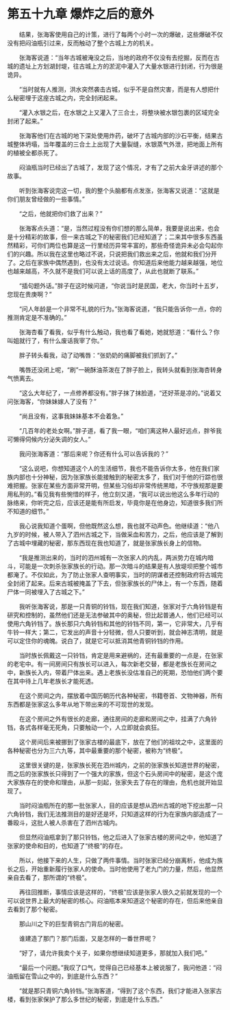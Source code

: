 # 第五十九章 爆炸之后的意外


　　结果，张海客使用自己的计策，进行了每两个小时一次的爆破，这些爆破不仅没有把闷油瓶引过来，反而触动了整个古城上方的机关。

　　张海客说道：“当年古城被淹没之后，当地的政府不仅没有去挖掘，反而在古城的遗址上方划湖封堤，往古城上方的淤泥中灌入了大量水银进行封闭，行为很是诡异。

　　“当时就有人推测，洪水突然袭击古城，似乎不是自然灾害，而是有人想把什么秘密埋于这座古城之内，完全封闭起来。

　　“灌入水银之后，在水银之上又灌入了三合土，将整块被水银包裹的区域完全封闭了起来。”

　　张海客他们在古城的地下深处使用炸药，破坏了古城内部的沙石平衡，结果古城整体坍塌，当年覆盖的三合土上出现了大量裂缝，水银蒸气外泄，把地面上所有的植被全都杀死了。

　　闷油瓶当时已经出了古城了，发现了这个情况，才有了之前大金牙讲述的那个故事。

　　听到张海客说完这一切，我的整个头脑都有点发涨，张海客又说道：“这就是你们朋友曾经做的一些事情。”

　　“之后，他就把你们救了出来？”

　　张海客点头道：“是，当然过程没有你们想的那么简单，我要是说出来，也会是十分精彩的故事，但一来古城之下的秘密我们已经知道了；二来其中很多东西虽然精彩，可你们两位也算是这一行里经历异常丰富的，那些奇怪诡异未必会勾起你们的兴趣。所以我在这里也略过不说，只说把我们救出来之后，他就和我们分开了。之后在家族中偶然遇到，也没有太过说话。你知道后来他能力越来越强，地位也越来越高，不久就不是我们可以说上话的高度了，从此也就断了联系。”

　　“插句题外话。”胖子在这时候问道，“你说当时是民国，老大，你当时十五岁，您现在贵庚啊？”

　　“问人年龄是一个非常不礼貌的行为。”张海客说道，“我只能告诉你一点，你的推测肯定是不准确的。”

　　张海杏看了看我，似乎有什么触动，我也看了看她，她就怒道：“看什么？你叫姐就行了，有什么废话我宰了你。”

　　胖子转头看我，动了动嘴唇：“张奶奶的痛脚被我们抓到了。”

　　嘴唇还没闭上呢，“刷”一碗酥油茶泼在了胖子脸上，我转头就看到张海杏转身气愤离去。

　　“这么大年纪了，一点修养都没有。”胖子抹了抹脸道，“还好茶是凉的。”说着又问张海客，“你妹妹嫁人了没有？”

　　“尚且没有，这事我妹妹基本不会着急。”

　　“几百年的老处女啊。”胖子道，看了我一眼，“咱们离这种人最好远点，胖爷我可懒得伺候内分泌失调的女人。”

　　我问张海客道：“那后来呢？你还有什么可以告诉我的？”

　　“这么说吧，你想知道这个人的生活细节，我也不能告诉你太多，他在我们家族内部也十分神秘，因为张家族长能接触到的秘密太多了，我们对于他的行踪也很难把握。张家在某些方面非常开明，但某些习俗却非常传统黑暗，不守族规那是要用私刑的。”看见我有些惋惜的样子，他立刻又道，“我可以说出他这么多年行动的脉络来，你听完之后，应该还是能有所启发，毕竟你是在他身边，知道很多我们所不知道的细节。”

　　我心说我知道个蛋啊，但他既然这么想，我也就不动声色。他继续道：“他八九岁的时候，被人带入了泗州古城之下，当做采血和苦力，之后，他应该是了解到了古城中埋藏的秘密，那东西现在我也知道了，就是张家族长身上的信物。

　　“我是推测出来的，当时的泗州城有一次张家人的内乱，两派势力在城内暗斗，可能是一次刺杀张家族长的行动。那一次暗斗的结果是有人放堤坝把整个城市都淹了。不仅如此，为了防止张家人查明事实，当时的阴谋者还控制政府将古城完全封闭了起来。后来古城被掩盖了下去，但张家族长的尸体上，有一个东西，随着尸体一同被埋入了古城之下。”

　　我听张海客说，那是一只青铜的铃铛，现在我们知道，张家对于六角铃铛是有研究和控制的，虽然他们还是无法参破其中的奥秘，但比起普通人，他们已经可以使用六角钤铛了。族长那只六角铃铛和其他的铃铛不同，第一，它非常大，几乎有牛铃一样大；第二，它发出的声音十分轻微，但人只要听到，就会神志清明，就是可以定住你的魂魄。说白了，就是它可以抵消其他青铜铃铛的作用。

　　当时族长佩戴这一只铃铛，肯定是用来避祸的，还有最重要的一点是，在张家的老宅中。有一间房间只有族长可以进入，每次新老交替，都是老族长在房间之中，新族长入内，带着尸体出来。遇上老族长没估准自己的死期，恐怕他们两个要在其中待上几年老族长才能死透。

　　在这个房间之内，摆放着中国历朝历代各种秘密，书籍卷首、文物神器，所有东西都是张家这么多年从地下带出来的不可现世的发现。

　　在这个房间之外有很长的走廊，通往房间的走廊和房间之中，挂满了六角铃铛，各式各样毫无死角，只要触动一个，人立即就会疯狂。

　　这个房间后来被挪到了张家古楼的最底下，放在了他们的祖坟之中，这里面的各种秘密也分为三六九等，其中最重要的那个秘密，被称为“终极”。

　　这里很关键的是，张家族长死在泗州城内，之前的张家族长知道世界的秘密，而之后的张家族长只得到了一个强大的家族，但这个石头房间中的秘密，是这个庞大家族存在的使命和理由，从那一刻起，张家失去了存在的理由，危机也就开始显现了。

　　当时闷油瓶所在的那一批张家人，目的应该是想从泗州古城的地下挖出那一只六角铃铛，我们无法推测目的是好还是坏，只知道这样的行为在家族内部造成了一番殴斗，这批人被人杀害在了泗州古城内。

　　但显然闷油瓶拿到了那只铃铛，他之后进入了张家古楼的房间之中，他知道了张家的使命和目的，也知道了“终极”的存在。

　　所以，他接下来的人生，只做了两件事情。当时张家已经分崩离析，他成为族长之后，开始重新履行张家人的使命。当时他使用了老九门的力量，然后，他显然亲自去看了，那所谓的“终极”。

　　再往回推断，事情应该是这样的，“终极”应该是张家人很久之前就发现的一个可以说世界上最大的秘密的核心。闷油瓶本来知道这个秘密的存在，但后来他亲自去看到了那个秘密。

　　那山川之下的巨型青铜古门背后的秘密。

　　谁建造了那门？那门后面，又是怎样的一番世界呢？

　　“好了，请允许我卖个关子，如果你想继续知道更多，那就加入我们吧。”

　　“最后一个问题。”我叹了口气，觉得自己已经基本上被说服了，我问他道：“闷油瓶留在雪山之中的，到底是什么东西？”

　　“就是那只青铜六角铃铛。”张海客道，“得到了这个东西，我们才能进入张家古楼，看到张家保护了那么多世纪的秘密，到底是什么东西。”

